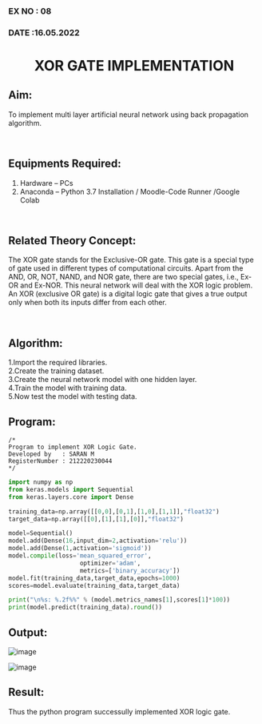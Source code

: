 ### EX NO : 08
### DATE  :16.05.2022
# <p align="center"> XOR GATE IMPLEMENTATION </p>
## Aim:
   To implement multi layer artificial neural network using back propagation algorithm.
   

<br>

## Equipments Required:
1. Hardware – PCs
2. Anaconda – Python 3.7 Installation / Moodle-Code Runner /Google Colab

<br>

## Related Theory Concept:
The XOR gate stands for the Exclusive-OR gate. This gate is a special type of gate used in different types of computational circuits. Apart from the AND, OR, NOT, NAND, and NOR gate, there are two special gates, i.e., Ex-OR and Ex-NOR.
This neural network will deal with the XOR logic problem. An XOR (exclusive OR gate) is a digital logic gate that gives a true output only when both its inputs differ from each other.


<br>

## Algorithm:
1.Import the required libraries.<br>
2.Create the training dataset.<br>
3.Create the neural network model with one hidden layer.<br>
4.Train the model with training data.<br>
5.Now test the model with testing data.<br>


## Program:
```
/*
Program to implement XOR Logic Gate.
Developed by   : SARAN M
RegisterNumber : 212220230044
*/
```
```python
import numpy as np
from keras.models import Sequential
from keras.layers.core import Dense

training_data=np.array([[0,0],[0,1],[1,0],[1,1]],"float32")
target_data=np.array([[0],[1],[1],[0]],"float32")

model=Sequential()
model.add(Dense(16,input_dim=2,activation='relu'))
model.add(Dense(1,activation='sigmoid'))
model.compile(loss='mean_squared_error',
                    optimizer='adam',
                    metrics=['binary_accuracy'])
model.fit(training_data,target_data,epochs=1000)
scores=model.evaluate(training_data,target_data)

print("\n%s: %.2f%%" % (model.metrics_names[1],scores[1]*100))
print(model.predict(training_data).round())
```

## Output:

![image](https://user-images.githubusercontent.com/75235427/171100816-0900e8a0-d0ab-4d08-95b6-a91f74fdfc38.png)

![image](https://user-images.githubusercontent.com/75235427/171100834-9ced5e14-4d30-40cb-836b-c9afc7277571.png)



## Result:
Thus the python program successully implemented XOR logic gate.
